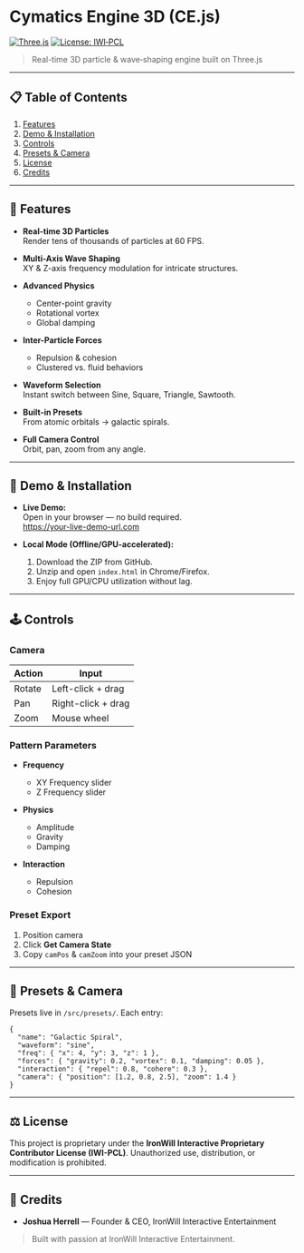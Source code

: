 # Cymatics Engine 3D (CE.js)

[![Three.js](https://img.shields.io/badge/three.js-v0.152.2-blue)](https://threejs.org/) [![License: IWI‐PCL](https://img.shields.io/badge/License-IWI--PCL-red)](#license)

> Real-time 3D particle & wave‐shaping engine built on Three.js

---

## 📋 Table of Contents

1. [Features](#features)  
2. [Demo & Installation](#demo--installation)  
3. [Controls](#controls)  
4. [Presets & Camera](#presets--camera)  
5. [License](#license)  
6. [Credits](#credits)  

---

## 🌟 Features

- **Real-time 3D Particles**  
  Render tens of thousands of particles at 60 FPS.

- **Multi-Axis Wave Shaping**  
  XY & Z-axis frequency modulation for intricate structures.

- **Advanced Physics**  
  - Center-point gravity  
  - Rotational vortex  
  - Global damping

- **Inter-Particle Forces**  
  - Repulsion & cohesion  
  - Clustered vs. fluid behaviors

- **Waveform Selection**  
  Instant switch between Sine, Square, Triangle, Sawtooth.

- **Built-in Presets**  
  From atomic orbitals → galactic spirals.

- **Full Camera Control**  
  Orbit, pan, zoom from any angle.

---

## 🚀 Demo & Installation

- **Live Demo:**  
  Open in your browser — no build required.  
  <https://your-live-demo-url.com>

- **Local Mode (Offline/GPU-accelerated):**  
  1. Download the ZIP from GitHub.  
  2. Unzip and open `index.html` in Chrome/Firefox.  
  3. Enjoy full GPU/CPU utilization without lag.

---

## 🕹️ Controls

### Camera

| Action  | Input                   |
| ------- | ------------------------|
| Rotate  | Left-click + drag       |
| Pan     | Right-click + drag      |
| Zoom    | Mouse wheel             |

### Pattern Parameters

- **Frequency**  
  - XY Frequency slider  
  - Z Frequency slider

- **Physics**  
  - Amplitude  
  - Gravity  
  - Damping  

- **Interaction**  
  - Repulsion  
  - Cohesion  

### Preset Export

1. Position camera  
2. Click **Get Camera State**  
3. Copy `camPos` & `camZoom` into your preset JSON

---

## 🔧 Presets & Camera

Presets live in `/src/presets/`. Each entry:

```jsonc
{
  "name": "Galactic Spiral",
  "waveform": "sine",
  "freq": { "x": 4, "y": 3, "z": 1 },
  "forces": { "gravity": 0.2, "vortex": 0.1, "damping": 0.05 },
  "interaction": { "repel": 0.8, "cohere": 0.3 },
  "camera": { "position": [1.2, 0.8, 2.5], "zoom": 1.4 }
}
````

---

## ⚖️ License

This project is proprietary under the **IronWill Interactive Proprietary Contributor License (IWI-PCL)**.
Unauthorized use, distribution, or modification is prohibited.

---

## 👥 Credits

* **Joshua Herrell** — Founder & CEO, IronWill Interactive Entertainment

> Built with passion at IronWill Interactive Entertainment.

```
```

